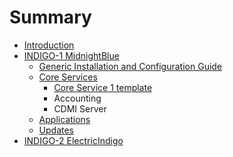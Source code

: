 # Summary

* [Introduction](README.md)
* [INDIGO-1 MidnightBlue](chapter1.md)
   * [Generic Installation and Configuration Guide](generic_installation_and_configuration_guide_1.md)
   * [Core Services](core_services_indigo1.md)
       * [Core Service 1 template](core_service_1_template.md)
       * Accounting
       * CDMI Server
   * [Applications](applications_indigo1.md)
   * [Updates](updates_indigo1.md)
* [INDIGO-2 ElectricIndigo](chapter2.md)

